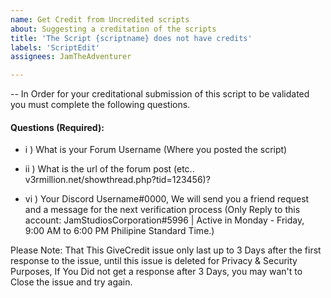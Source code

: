 ```yaml
---
name: Get Credit from Uncredited scripts
about: Suggesting a creditation of the scripts
title: 'The Script {scriptname} does not have credits'
labels: 'ScriptEdit'
assignees: JamTheAdventurer

---
```


-- In Order for your creditational submission of this script to be validated you must complete the following questions.
#### Questions (Required):
- i ) What is your Forum Username (Where you posted the script)

- ii ) What is the url of the forum post (etc.. v3rmillion.net/showthread.php?tid=123456)?

- vi ) Your Discord Username#0000, We will send you a friend request and a message for the next verification process 
(Only Reply to this account: JamStudiosCorporation#5996 | Active in Monday - Friday, 9:00 AM to 6:00 PM Philipine Standard Time.)


Please Note: That This GiveCredit issue only last up to 3 Days after the first response to the issue, until this issue is deleted for Privacy & Security Purposes, If You Did not get a response after 3 Days, you may wan't to Close the issue and try again.
